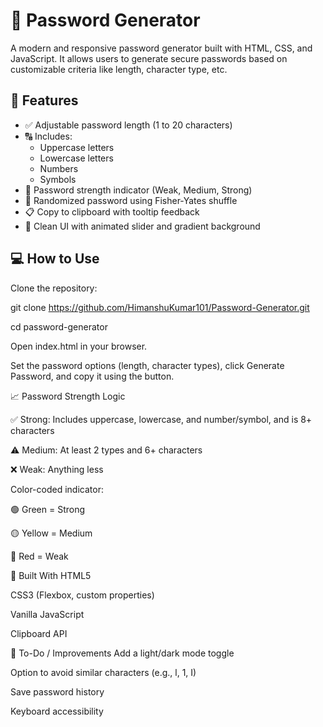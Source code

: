 # 🔐 Password Generator

A modern and responsive password generator built with HTML, CSS, and JavaScript. It allows users to generate secure passwords based on customizable criteria like length, character type, etc.

## 🚀 Features

- ✅ Adjustable password length (1 to 20 characters)
- 🔠 Includes:
  - Uppercase letters
  - Lowercase letters
  - Numbers
  - Symbols
- 🎯 Password strength indicator (Weak, Medium, Strong)
- 🔁 Randomized password using Fisher-Yates shuffle
- 📋 Copy to clipboard with tooltip feedback
- 🌈 Clean UI with animated slider and gradient background



## 💻 How to Use

Clone the repository:

git clone https://github.com/HimanshuKumar101/Password-Generator.git

cd password-generator

Open index.html in your browser.

Set the password options (length, character types), click Generate Password, and copy it using the button.

📈 Password Strength Logic

✅ Strong: Includes uppercase, lowercase, and number/symbol, and is 8+ characters

⚠️ Medium: At least 2 types and 6+ characters

❌ Weak: Anything less

Color-coded indicator:

🟢 Green = Strong

🟡 Yellow = Medium

🔴 Red = Weak

🔧 Built With
HTML5

CSS3 (Flexbox, custom properties)

Vanilla JavaScript

Clipboard API

📌 To-Do / Improvements
 Add a light/dark mode toggle

 Option to avoid similar characters (e.g., l, 1, I)

 Save password history

 Keyboard accessibility
